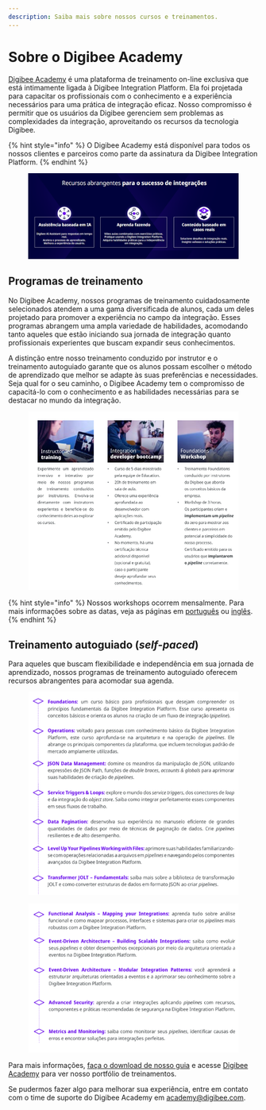 ```yaml
---
description: Saiba mais sobre nossos cursos e treinamentos.
---
```


# Sobre o Digibee Academy

[Digibee Academy](https://digibee.academy/) é uma plataforma de treinamento on-line exclusiva que está intimamente ligada à Digibee Integration Platform. Ela foi projetada para capacitar os profissionais com o conhecimento e a experiência necessários para uma prática de integração eficaz. Nosso compromisso é permitir que os usuários da Digibee gerenciem sem problemas as complexidades da integração, aproveitando os recursos da tecnologia Digibee.

{% hint style="info" %}
O Digibee Academy está disponível para todos os nossos clientes e parceiros como parte da assinatura da Digibee Integration Platform.
{% endhint %}

<figure><img src=".gitbook/assets/imagem pt 1.png" alt=""><figcaption></figcaption></figure>

## Programas de treinamento&#x20;

No Digibee Academy, nossos programas de treinamento cuidadosamente selecionados atendem a uma gama diversificada de alunos, cada um deles projetado para promover a experiência no campo da integração. Esses programas abrangem uma ampla variedade de habilidades, acomodando tanto aqueles que estão iniciando sua jornada de integração quanto profissionais experientes que buscam expandir seus conhecimentos.&#x20;

A distinção entre nosso treinamento conduzido por instrutor e o treinamento autoguiado garante que os alunos possam escolher o método de aprendizado que melhor se adapte às suas preferências e necessidades. Seja qual for o seu caminho, o Digibee Academy tem o compromisso de capacitá-lo com o conhecimento e as habilidades necessárias para se destacar no mundo da integração.

<figure><img src=".gitbook/assets/imagem pt 2.png" alt=""><figcaption></figcaption></figure>

{% hint style="info" %}
Nossos workshops ocorrem mensalmente. Para mais informações sobre as datas, veja as páginas em [português](https://marketing.digibee.com/pt/workshop-foundations-digibee) ou [inglês](https://marketing.digibee.com/workshop-foundations-digibee-us).
{% endhint %}

## Treinamento autoguiado (_self-paced_)

Para aqueles que buscam flexibilidade e independência em sua jornada de aprendizado, nossos programas de treinamento autoguiado oferecem recursos abrangentes para acomodar sua agenda.

<figure><img src=".gitbook/assets/imagem pt 4.png" alt=""><figcaption></figcaption></figure>

<figure><img src=".gitbook/assets/imagem pt 5.png" alt=""><figcaption></figcaption></figure>

Para mais informações, [faça o download de nosso guia](https://digibee.academy/class-materials/Guidebook/Guidebook\_Digibee%20Academy\_PT.pdf) e acesse [Digibee Academy](https://digibee.academy/) para ver nosso portfólio de treinamentos.

Se pudermos fazer algo para melhorar sua experiência, entre em contato com o time de suporte do Digibee Academy em academy@digibee.com.
